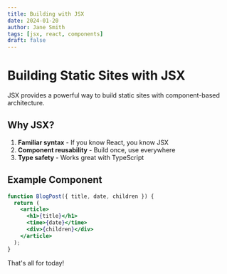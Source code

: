 ```yaml
---
title: Building with JSX
date: 2024-01-20
author: Jane Smith
tags: [jsx, react, components]
draft: false
---
```


# Building Static Sites with JSX

JSX provides a powerful way to build static sites with component-based architecture.

## Why JSX?

1. **Familiar syntax** - If you know React, you know JSX
2. **Component reusability** - Build once, use everywhere
3. **Type safety** - Works great with TypeScript

## Example Component

```jsx
function BlogPost({ title, date, children }) {
  return (
    <article>
      <h1>{title}</h1>
      <time>{date}</time>
      <div>{children}</div>
    </article>
  );
}
```

That's all for today!
